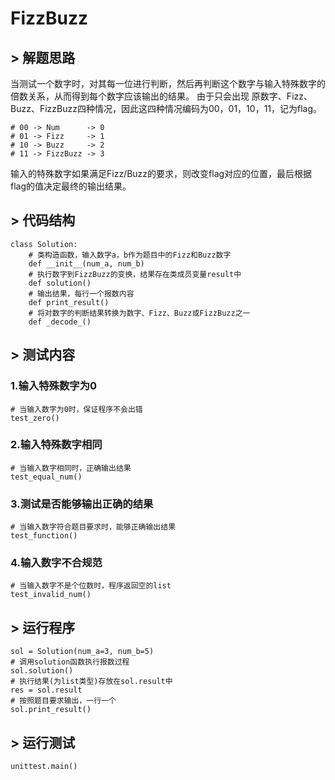 # FizzBuzz
## > 解题思路
当测试一个数字时，对其每一位进行判断，然后再判断这个数字与输入特殊数字的倍数关系，从而得到每个数字应该输出的结果。
由于只会出现 原数字、Fizz、Buzz、FizzBuzz四种情况，因此这四种情况编码为00，01，10，11，记为flag。

    # 00 -> Num      -> 0
    # 01 -> Fizz     -> 1
    # 10 -> Buzz     -> 2
    # 11 -> FizzBuzz -> 3
    
输入的特殊数字如果满足Fizz/Buzz的要求，则改变flag对应的位置，最后根据flag的值决定最终的输出结果。

## > 代码结构
    class Solution:
		# 类构造函数，输入数字a，b作为题目中的Fizz和Buzz数字
    	def __init__(num_a, num_b)
		# 执行数字到FizzBuzz的变换，结果存在类成员变量result中
    	def solution()
		# 输出结果，每行一个报数内容
    	def print_result()
		# 将对数字的判断结果转换为数字、Fizz、Buzz或FizzBuzz之一
		def _decode_()
  
## > 测试内容
### 1.输入特殊数字为0
    # 当输入数字为0时，保证程序不会出错
    test_zero()
### 2.输入特殊数字相同
    # 当输入数字相同时，正确输出结果
    test_equal_num()
### 3.测试是否能够输出正确的结果
    # 当输入数字符合题目要求时，能够正确输出结果
    test_function()
### 4.输入数字不合规范
    # 当输入数字不是个位数时，程序返回空的list
    test_invalid_num()
  
## > 运行程序
    sol = Solution(num_a=3, num_b=5)
    # 调用solution函数执行报数过程
    sol.solution()
    # 执行结果(为list类型)存放在sol.result中
    res = sol.result
    # 按照题目要求输出，一行一个
    sol.print_result()
  
## > 运行测试
    unittest.main()
